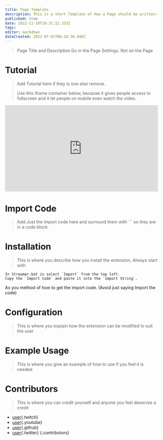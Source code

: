 ```yaml
---
title: Page Template
description: This is a short Template of How a Page should be written!
published: true
date: 2022-11-10T18:31:12.333Z
tags: 
editor: markdown
dateCreated: 2022-07-01T00:18:30.446Z
---
```


> Page Title and Description Go in the Page Settings. Not on the Page

# Tutorial
> Add Tutorial here if they is one else remove.
>
> Use this iframe container below, because it gives people access to fullscreen and it let people on mobile even watch the video.

<div class=“iframe-container”><iframe src="https://www.youtube.com/embed/INSERTVIDEOIDHERE" title="YouTube video player" frameborder="0" allow="accelerometer; autoplay; clipboard-write; encrypted-media; gyroscope; picture-in-picture; fullscreen" allow fullscreen style="border: none; max-width: 100%; width: 100%; aspect-ratio: 16/9;"></iframe></div>

# Import Code
> Add Just the import code here and surround them with ``` so they are in a code block

# Installation
> This is where you describe how you install the extension,
Always start with 
```
In Streamer.bot in select `Import` from the top left.
Copy the `Import Code` and paste it into the `Import String`.
```

As you method of how to get the import code.
(Avoid just saying Import the code)

# Configuration
> This is where you explain how the extension can be modified to suit the user

# Example Usage 
> This is where you give an example of how to use if you feel it is needed

# Contributors
> This is where you can credit yourself and anyone you feel deserves a credit
- [user](https://www.twitch.tv/user){.twitch}
- [user](https://www.youtube.com/c/user){.youtube}
- [user](https://www.github.com/user){.github}
- [user](https://www.twitter.com/user){.twitter}
{.contributors}